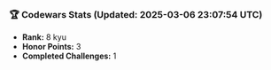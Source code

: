 ### 🏆 Codewars Stats (Updated: 2025-03-06 23:07:54 UTC)

- **Rank:** 8 kyu
- **Honor Points:** 3
- **Completed Challenges:** 1
